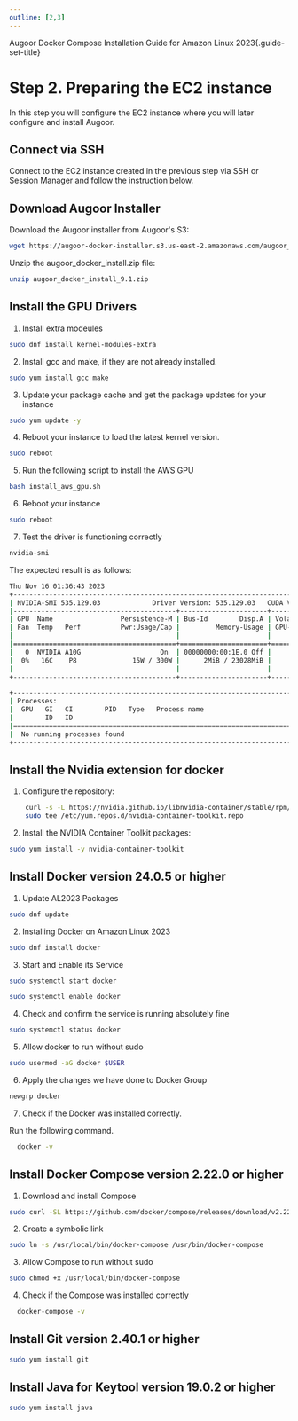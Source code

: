 ```yaml
---
outline: [2,3]
---
```

Augoor Docker Compose Installation Guide for Amazon Linux 2023{.guide-set-title}

# Step 2. Preparing the EC2 instance
In this step you will configure the EC2 instance where you will later configure and install Augoor.

## Connect via SSH
Connect to the EC2 instance created in the previous step via SSH or Session Manager and follow the instruction below.

## Download Augoor Installer
Download the Augoor installer from Augoor's S3:
```bash
wget https://augoor-docker-installer.s3.us-east-2.amazonaws.com/augoor_docker_install_9.1.zip
```
Unzip the augoor_docker_install.zip file:
```bash
unzip augoor_docker_install_9.1.zip
```

## Install the GPU Drivers
  
1. Install extra modeules
```bash
sudo dnf install kernel-modules-extra
```
2. Install gcc and make, if they are not already installed.
```bash
sudo yum install gcc make
```
3. Update your package cache and get the package updates for your instance
```bash
sudo yum update -y
```
4. Reboot your instance to load the latest kernel version.
```bash
sudo reboot
```
5. Run the following script to install the AWS GPU
```bash
bash install_aws_gpu.sh
```
6. Reboot your instance
```bash
sudo reboot
```
7. Test the driver is functioning correctly
```bash
nvidia-smi
```
The expected result is as follows:
```bash
Thu Nov 16 01:36:43 2023
+---------------------------------------------------------------------------------------+
| NVIDIA-SMI 535.129.03             Driver Version: 535.129.03   CUDA Version: 12.2     |
|-----------------------------------------+----------------------+----------------------+
| GPU  Name                 Persistence-M | Bus-Id        Disp.A | Volatile Uncorr. ECC |
| Fan  Temp   Perf          Pwr:Usage/Cap |         Memory-Usage | GPU-Util  Compute M. |
|                                         |                      |               MIG M. |
|=========================================+======================+======================|
|   0  NVIDIA A10G                    On  | 00000000:00:1E.0 Off |                    0 |
|  0%   16C    P8              15W / 300W |      2MiB / 23028MiB |      0%      Default |
|                                         |                      |                  N/A |
+-----------------------------------------+----------------------+----------------------+

+---------------------------------------------------------------------------------------+
| Processes:                                                                            |
|  GPU   GI   CI        PID   Type   Process name                            GPU Memory |
|        ID   ID                                                             Usage      |
|=======================================================================================|
|  No running processes found                                                           |
+---------------------------------------------------------------------------------------+

```

## Install the Nvidia extension for docker
1. Configure the repository:
```bash
    curl -s -L https://nvidia.github.io/libnvidia-container/stable/rpm/nvidia-container-toolkit.repo | \
    sudo tee /etc/yum.repos.d/nvidia-container-toolkit.repo
```

2. Install the NVIDIA Container Toolkit packages:
```bash
sudo yum install -y nvidia-container-toolkit
```


## Install Docker version 24.0.5 or higher
1. Update AL2023 Packages
```bash
sudo dnf update
```

2. Installing Docker on Amazon Linux 2023
```bash
sudo dnf install docker
```

3. Start and Enable its Service
```bash
sudo systemctl start docker
```
```bash
sudo systemctl enable docker
```
4. Check and confirm the service is running absolutely fine
```bash
sudo systemctl status docker
```
5. Allow docker to run without sudo
```bash
sudo usermod -aG docker $USER
```
6. Apply the changes we have done to Docker Group
```bash
newgrp docker
```
7. Check if the Docker was installed correctly.

Run the following command.
```bash
  docker -v
```

## Install Docker Compose version 2.22.0 or higher

1. Download and install Compose
```bash
sudo curl -SL https://github.com/docker/compose/releases/download/v2.22.0/docker-compose-linux-x86_64 -o /usr/local/bin/docker-compose
```

2. Create a symbolic link
```bash
sudo ln -s /usr/local/bin/docker-compose /usr/bin/docker-compose
```

3. Allow Compose to run without sudo
```bash
sudo chmod +x /usr/local/bin/docker-compose
```

4. Check if the Compose was installed correctly
```bash
  docker-compose -v
```

## Install Git version 2.40.1 or higher
```bash
sudo yum install git
```

## Install Java for Keytool version 19.0.2 or higher
```bash
sudo yum install java
```
